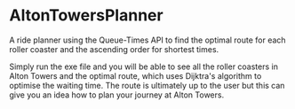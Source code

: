 # AltonTowersPlanner
A ride planner using the Queue-Times API to find the optimal route for each roller coaster and the ascending order for shortest times.

Simply run the exe file and you will be able to see all the roller coasters in Alton Towers and the optimal route, which uses
Dijktra's algorithm to optimise the waiting time. The route is ultimately up to the user but this can give you an idea how to plan
your journey at Alton Towers.
